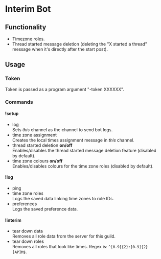 # Interim Bot
## Functionality
- Timezone roles.
- Thread started message deletion (deleting the "X started a thread" message when it's directly after the start post).


## Usage
### Token
Token is passed as a program argument "-token XXXXXX".  

### Commands
#### !setup
- log  
  Sets *this* channel as the channel to send bot logs.  
- time zone assignment  
  Creates the local times assignment message in *this* channel.  
- thread started deletion **on/off**  
  Enables/disables the thread started message deletion feature (disabled by default).  
- time zone colours **on/off**  
  Enables/disables colours for the time zone roles (disabled by default).  
#### !log
- ping  
- time zone roles  
  Logs the saved data linking time zones to role IDs.  
- preferences  
  Logs the saved preference data.  
#### !interim
- tear down data  
  Removes all role data from the server for this guild.  
- tear down roles  
  Removes all roles that look like times. Regex is: `^[0-9]{2}:[0-9]{2} [AP]M$`.  
